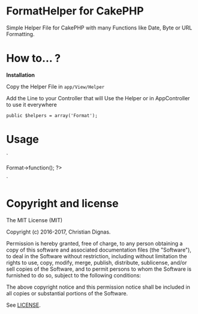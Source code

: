 # FormatHelper for CakePHP

Simple Helper File for CakePHP with many Functions like Date, Byte or URL Formatting.

# How to... ?

**Installation**

Copy the Helper File in ```app/View/Helper```

Add the Line to your Controller that will Use the Helper or in AppController to use it everywhere

```
public $helpers = array('Format');
```

# Usage

`
<?= $this->Format->function(); ?>
`
# Copyright and license

The MIT License (MIT)

Copyright (c) 2016-2017, Christian Dignas.

Permission is hereby granted, free of charge, to any person obtaining a copy of this software and associated documentation files (the "Software"), to deal in the Software without restriction, including without limitation the rights to use, copy, modify, merge, publish, distribute, sublicense, and/or sell copies of the Software, and to permit persons to whom the Software is furnished to do so, subject to the following conditions:

The above copyright notice and this permission notice shall be included in all copies or substantial portions of the Software.

See [LICENSE](https://github.com/cdignas/FormatHelper/blob/master/LICENSE).
